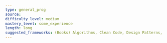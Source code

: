 ```yaml
---
type: general_prog
source: 
difficulty_level: medium
mastery_level: some_experience
length: long
suggested_frameworks: (Books) Algorithms, Clean Code, Design Patterns, Java Book
---
```

